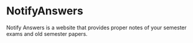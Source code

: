 # NotifyAnswers
Notify Answers is a website that provides proper notes of your semester exams and old semester papers.
